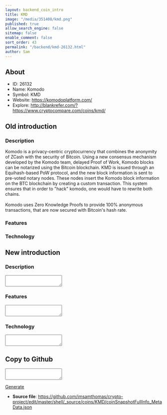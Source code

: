 ```yaml
---
layout: backend_coin_intro
title: KMD
image: "/media/351408/kmd.png"
published: true
allow_search_engine: false
sitemap: false
enable_comment: false
sort_order: 43
permalink: "/backend/kmd-26132.html"
author: Sam
---
```


## About

- ID: 26132
- Name: Komodo
- Symbol: KMD
- Website: https://komodoplatform.com/
- Explore: http://blankrefer.com/?https://www.cryptocompare.com/coins/kmd/


## Old introduction

### Description

<p><span>Komodo is a privacy-centric cryptocurrency that combines the anonymity of ZCash with the security of Bitcoin. Using a new consensus mechanism developed by the Komodo team, delayed Proof of Work, Komodo blocks can be notarized using the Bitcoin blockchain. KMD is issued through an Equihash-based PoW</span><span> protocol, and the new block information is sent to pre-voted notary nodes. These nodes insert the Komodo block information on the BTC blockchain by creating a custom transaction. This system ensures that in order to "hack" komodo, one would have to rewrite both chains.</span><br /><br /><span>Komodo uses Zero Knowledge Proofs to provide 100% anonymous transactions, that are now secured with Bitcoin&#39;s hash rate</span>.</p>

### Features


### Technology




## New introduction


### Description
<textarea id="meta_description" name="description"></textarea>

### Features
<textarea id="meta_features" name="features"></textarea>

### Technology
<textarea id="meta_technology" name="technology"></textarea>


## Copy to Github

<textarea id="coinsnapshotfullinfo_metadata"></textarea>

<a href="#gen" onclick="generateMetaDatJson()">Generate</a>

- **Source file**: <a href="https://github.com/imsamthomas/crypto-project/edit/master/shell/_source/coins/KMD/coinSnapshotFullInfo_MetaData.json">https://github.com/imsamthomas/crypto-project/edit/master/shell/_source/coins/KMD/coinSnapshotFullInfo_MetaData.json</a>

